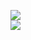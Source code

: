 [![](https://img.shields.io/badge/Made%20With-Github%20Spray-lightgrey.svg?style=for-the-badge&logo=github)](https://github.com/Annihil/github-spray#5756)  
[![](https://i.imgur.com/2DrTn0Z.gif)](https://github.com/Annihil/github-spray)